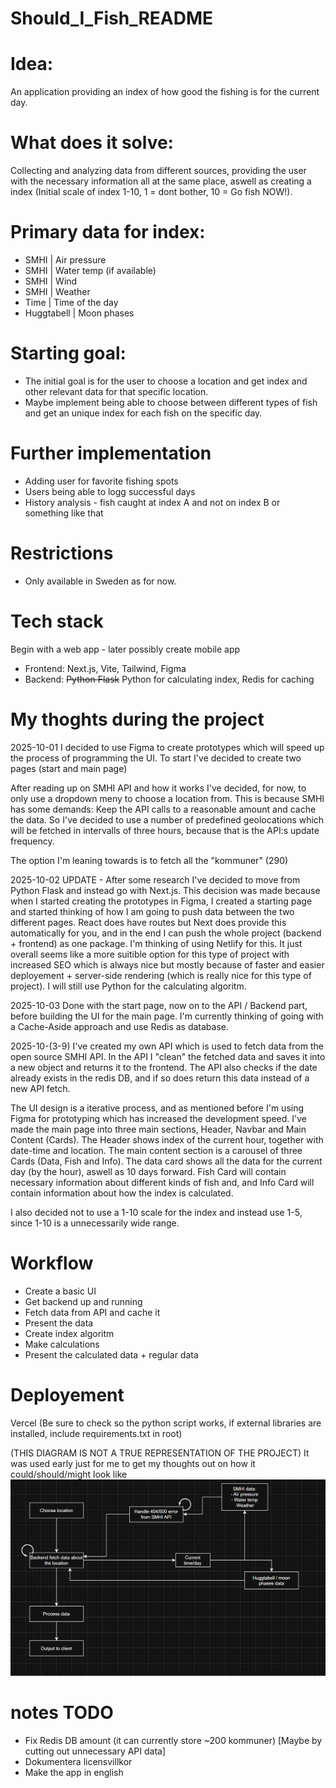 # Should_I_Fish_README

# Idea:
An application providing an index of how good the fishing is for the current day.

# What does it solve:
Collecting and analyzing data from different sources, providing the user with the necessary information all at the same place, aswell as creating a index (Initial scale of index 1-10, 1 = dont bother, 10 = Go fish NOW!).

# Primary data for index:
- SMHI | Air pressure
- SMHI | Water temp (if available)
- SMHI | Wind
- SMHI | Weather
- Time | Time of the day
- Huggtabell | Moon phases

# Starting goal:
- The initial goal is for the user to choose a location and get index and other relevant data for that specific location.
- Maybe implement being able to choose between different types of fish and get an unique index for each fish on the specific day.

# Further implementation
- Adding user for favorite fishing spots
- Users being able to logg successful days
- History analysis - fish caught at index A and not on index B or something like that

# Restrictions
- Only available in Sweden as for now.

# Tech stack
Begin with a web app - later possibly create mobile app

- Frontend: Next.js, Vite, Tailwind, Figma
- Backend: ~~Python Flask~~ Python for calculating index, Redis for caching

# My thoghts during the project
2025-10-01
I decided to use Figma to create prototypes which will speed up the process of programming the UI. To start I've decided to create two pages (start and main page) 

After reading up on SMHI API and how it works I've decided, for now, to only use a dropdown meny to choose a location from. This is because SMHI has some demands: Keep the API calls to a reasonable amount and cache the data. So I've decided to use a number of predefined geolocations which will be fetched in intervalls of three hours, because that is the API:s update frequency.

The option I'm leaning towards is to fetch all the "kommuner" (290) 

2025-10-02
UPDATE - After some research I've decided to move from Python Flask and instead go with Next.js. This decision was made because when I started creating the prototypes in Figma, I created a starting page and started thinking of how I am going to push data between the two different pages. React does have routes but Next does provide this automatically for you, and in the end I can push the whole project (backend + frontend) as one package. I'm thinking of using Netlify for this. It just overall seems like a more suitible option for this type of project with increased SEO which is always nice but mostly because of faster and easier deployement + server-side rendering (which is really nice for this type of project). I will still use Python for the calculating algoritm.

2025-10-03
Done with the start page, now on to the API / Backend part, before building the UI for the main page. I'm currently thinking of going with a Cache-Aside approach and use Redis as database. 

2025-10-(3-9)
I've created my own API which is used to fetch data from the open source SMHI API. In the API I "clean" the fetched data and saves it into a new object and returns it to the frontend. The API also checks if the date already exists in the redis DB, and if so does return this data instead of a new API fetch. 

The UI design is a iterative process, and as mentioned before I'm using Figma for prototyping which has increased the development speed. I've made the main page into three main sections, Header, Navbar and Main Content (Cards).
The Header shows index of the current hour, together with date-time and location.
The main content section is a carousel of three Cards (Data, Fish and Info). The data card shows all the data for the current day (by the hour), aswell as 10 days forward. Fish Card will contain necessary information about different kinds of fish and, and Info Card will contain information about how the index is calculated. 

I also decided not to use a 1-10 scale for the index and instead use 1-5, since 1-10 is a unnecessarily wide range.  


# Workflow
- Create a basic UI
- Get backend up and running
- Fetch data from API and cache it
- Present the data
- Create index algoritm
- Make calculations
- Present the calculated data + regular data

# Deployement
Vercel (Be sure to check so the python script works, if external libraries are installed, include requirements.txt in root)


(THIS DIAGRAM IS NOT A TRUE REPRESENTATION OF THE PROJECT)
It was used early just for me to get my thoughts out on how it could/should/might look like
![diagram](images/fetchDiagram.png)

# notes TODO
- Fix Redis DB amount (it can currently store ~200 kommuner) [Maybe by cutting out unnecessary API data] 
- Dokumentera licensvillkor
- Make the app in english
